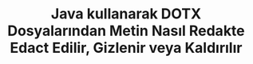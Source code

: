 ---
############################# Static ############################
layout: "auto-gen-gist"
draft: false
path: "tr/redaction/java/text/dotx"
otherformats: CSV DOC DOCM DOCX DOT DOTM PDF POT POTM PPS PPSM PPSX PPT PPTM PPTX RTF XLS XLSM XLSX XLT XLTM XLTX  

############################# Head ############################
head_title: "DOTX 'de Tam Deyim/Düzenli İfade yoluyla DOTX Metni Redakt"
head_description: "GroupDocs.Redaction s Java API, geliştiricilerin PDF DOC DOCX RTF XLSX CSV PPT PPTX ve görüntülerden Java içindeki tam ifade veya düzenli ifade yoluyla metni yeniden düzenlemesine olanak tanır"

############################# Header ############################
title: "Java kullanarak DOTX Dosyalarından Metin Nasıl Redakte Edact Edilir, Gizlenir veya Kaldırılır"
description: "GroupDocs.Redaction s Java API, kelime işlem belgelerinden, çalışma sayfalarından, sunumlardan, PDF s ve resimlerden hassas metni redakte etmeye, gizlemeye veya kaldırmaya izin verir."

################### SubMenu/Download Button #####################
button:
    enable: true

############################# About ############################
about:
    enable: true
    title: "Metin Redaksiyonu nedir?"
    content: |
        Metin Redaksiyonu, gizli veya istenmeyen metin veya bilgilerin dijital belgelerden kaldırılması ve onu içeren belgenin veya paragrafın geri kalanını bozulmadan bırakma işlemidir. Redaksiyon, kullanıcıların yanı sıra kuruluşun da hassas bilgilerini gizleyerek veya kalıcı olarak kaldırarak korumalarına yardımcı olur. GroupDocs.Redaction Java API kullanıcıları artık kelime işlem belgelerinden, çalışma sayfalarından, sunulardan, PDF ve raster görüntü dosyalarından hassas metinleri redakte edebilir, gizleyebilir veya kaldırabilir. API, belgelerdeki özel bilgilerin yeniden düzenlenmesi için çok çeşitli seçenekler ve yöntemler sunar. Tam eşleme veya normal ifadeler kullanarak arama ve redaksiyonu destekler, Metinsel (muafiyet kodları) veya grafiksel (renkli dikdörtgenler) redaksiyonları ve daha fazlasını kullanın. Öyleyse neden API'yi indirerek ve temel ve gelişmiş özelliklerini keşfederek belge redaksiyon sürecinizi otomatikleştirmeyi denemiyorsunuz? 

############################# Steps ############################
steps:
    enable: true
    block:
    - title_left: "Redact DOTX Java içindeki Tam İfade"
      content_left: |
        GroupDocs.Redaction Belgelerinizden hassas veya özel nitelikteki verileri kolayca redakte etmenizi sağlar. En popüler redaksiyon durumu, bir belgeden bir metni kaldırmaktır. 

        Aşağıdaki kod, tam ifade yoluyla bir belgenin belirli bir bölümüne metin redaksiyonu uygulamak için kullanılabilir. Kullanıcıların kişisel “Michal Clark” ifadesini kişisel (veya herhangi bir muafiyet kodu) ile değiştirmelerine olanak tanır,

      title_right: "DOTX 'den Hassas Verileri Kaldır"
      content_right: |
        * [Redactor](https://apireference.groupdocs.com/redaction/java/com.groupdocs.redaction/Redactor) sınıfının bir örneğini oluşturun ve DOTX dosyasını yükleyin
        * ExactPhraseredAction sınıfının yeni örneğiyle Redactor.apply yöntemini çağırın
        * [ExactPhraseredAction] nesnesi ile redactor.save yöntemini çağırın (https://apireference.groupdocs.com/redaction/java/com.groupdocs.redaction.redactions/ExactPhraseRedaction)
        * Değişiklikleri kaydetmek için redactor.save yöntemini çağırın 

      gisthash: "3202859fc19b5dfd14e8f073b70a18f8"
      gistfile: "redactexactphrase.java dosyası"
      
    - title_left: "DOTX 'de Büyük/Büyük/Büyük/küçük harf Duyarlı Metin Redaksiyonu"
      content_left: |
        Aşağıdaki örnek, kullanıcıların bir belge içindeki belirli bir metin parçasını kaldırmak veya gizlemek için tam kelime öbeği büyük/küçük harfe duyarlı redaksiyon gerçekleştirmesine olanak tanır. Varsayılan olarak, tam kelime öbeği araması büyük/küçük harfe duyarsızdır. 
        
      title_right: "Java üzerinden Büyük/Büyük/küçük harfe duyarlı Redaksiyon gerçekleştirin"
      content_right: |
        * [Redactor](https://apireference.groupdocs.com/redaction/java/com.groupdocs.redaction/Redactor) sınıfının bir örneğini oluşturun ve DOTX dosyasını yükleyin
        * ExactPhraseredAction sınıfının yeni örneğiyle Redactor.apply yöntemini çağırın
        * [ExactPhraseredAction] nesnesi ile redactor.save yöntemini çağırın (https://apireference.groupdocs.com/redaction/java/com.groupdocs.redaction.redactions/ExactPhraseRedaction)
        * Değişiklikleri kaydetmek için redactor.save yöntemini çağırın 
        
      gisthash: "a43e3ce358f93df92373b5441bc579fb"
      gistfile: "casesensitiveredaction.java dosyası"

    - title_left: "Renk Kutusu aracılığıyla DOTX içindeki Metni Redakt"
      content_left: |
        Redakte bir metni kaldırmak veya oraya bir dize yerleştirmek yerine, düzeltilmiş metnin üzerine renk kutusu koymak da mümkündür. Bu durumda eşleşen metin kaldırılacak ve düzeltilmiş metnin üzerine renkli bir dikdörtgen yerleştirilecektir.
        
      title_right: "Java içindeki Metni Kaldırmak için Renk Kutusunu Kullanın"
      content_right: |
        * [Redactor](https://apireference.groupdocs.com/redaction/java/com.groupdocs.redaction/Redactor) sınıfının bir örneğini oluşturun ve DOTX dosyasını yükleyin
        * ExactPhraseredAction sınıfının yeni örneğiyle Redactor.apply yöntemini çağırın
        * [ExactPhraseredAction] nesnesi ile redactor.save yöntemini çağırın (https://apireference.groupdocs.com/redaction/java/com.groupdocs.redaction.redactions/ExactPhraseRedaction)
        * Değişiklikleri kaydetmek için redactor.save yöntemini çağırın 
        
      gisthash: "6d83e791388b6834a372dc90f4b455f6"
      gistfile: "redacttextusingcolorbox.java dosyası"

    - title_left: "Sistem Gereksinimleri"
      content_left: |
        GroupDocs.Redaction for Java API'ler tüm büyük platformlarda ve işletim sistemlerinde desteklenir. Sistem gereksinimleri kılavuzunun tamamı için lütfen [sistem gereksinimleri] sayfasını ziyaret edin (https://docs.groupdocs.com/redaction/java/system-requirements) Aşağıdaki kodu çalıştırmadan önce, sisteminizde aşağıdaki ön koşulların yüklü olduğundan emin olun:
        * İşletim Sistemleri: Microsoft Windows, Linux, Mac OS
        * Geliştirme Ortamı: NetBeans, Intellij IDEA, Eclipse vb
        * Java Çalışma Zamanı Ortamı: J2SE 6.0 ve üzeri
        * [Maven] 'den GroupDocs.Redaction for Java 'in en son sürümünü edinin (https://repository.groupdocs.com/webapp/#/artifacts/browse/tree/General/repo/com/groupdocs/groupdocs-redaction)
        
      title_right: "Neden GroupDocs.Redaction Kullanmalısınız"
      content_right: |
        * Kullanıcıların özel belge biçimleri ve redaksiyon türleri eklemelerine izin ver
        * Hassas bilgileri kaldırmak için ek bir yazılıma gerek yoktur
        * Sayfa aralığı oluşturma belgesini PDF olarak ayarlayabilme
        * Farklı meta veri türlerini yeniden düzenlemenin kolay yolu: yazar adı, sürümü, başlığı, konusu, açıklaması ve daha fazlası
        * Belge bilgisi çıkarma - dosya türü, sayfa sayısı vb.

############################# Demos ############################
demos:
    enable: true
############################# More Formats ############################
more_formats:
    enable: true

############################# Back to top ###############################
back_to_top:
    enable: true
---